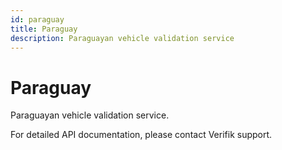 ```yaml
---
id: paraguay
title: Paraguay
description: Paraguayan vehicle validation service
---
```


# Paraguay

Paraguayan vehicle validation service.

For detailed API documentation, please contact Verifik support.
